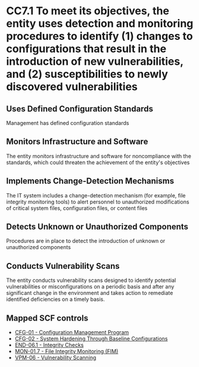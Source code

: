 # CC7.1 To meet its objectives, the entity uses detection and monitoring procedures to identify (1) changes to configurations that result in the introduction of new vulnerabilities, and (2) susceptibilities to newly discovered vulnerabilities
## Uses Defined Configuration Standards
Management has defined configuration standards
## Monitors Infrastructure and Software
The entity monitors infrastructure and software for noncompliance with the standards, which could threaten the achievement of the entity's objectives
## Implements Change-Detection Mechanisms
The IT system includes a change-detection mechanism (for example, file integrity monitoring tools) to alert personnel to unauthorized modifications of critical system files, configuration files, or content files
## Detects Unknown or Unauthorized Components
Procedures are in place to detect the introduction of unknown or unauthorized components
## Conducts Vulnerability Scans
The entity conducts vulnerability scans designed to identify potential vulnerabilities or misconfigurations on a periodic basis and after any significant change in the environment and takes action to remediate identified deficiencies on a timely basis.
## Mapped SCF controls
- [CFG-01 - Configuration Management Program](../scf/cfg-01-configurationmanagementprogram.md)
- [CFG-02 - System Hardening Through Baseline Configurations](../scf/cfg-02-systemhardeningthroughbaselineconfigurations.md)
- [END-06.1 - Integrity Checks](../scf/end-061-integritychecks.md)
- [MON-01.7 - File Integrity Monitoring (FIM)](../scf/mon-017-fileintegritymonitoring(fim).md)
- [VPM-06 - Vulnerability Scanning](../scf/vpm-06-vulnerabilityscanning.md)